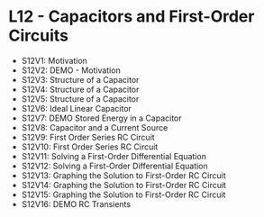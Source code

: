 # L12 - Capacitors and First-Order Circuits

* S12V1: Motivation
* S12V2: DEMO - Motivation
* S12V3: Structure of a Capacitor
* S12V4: Structure of a Capacitor
* S12V5: Structure of a Capacitor
* S12V6: Ideal Linear Capacitor
* S12V7: DEMO Stored Energy in a Capacitor
* S12V8: Capacitor and a Current Source
* S12V9: First Order Series RC Circuit
* S12V10: First Order Series RC Circuit
* S12V11: Solving a First-Order Differential Equation
* S12V12: Solving a First-Order Differential Equation
* S12V13: Graphing the Solution to First-Order RC Circuit
* S12V14: Graphing the Solution to First-Order RC Circuit
* S12V15: Graphing the Solution to First-Order RC Circuit
* S12V16: DEMO RC Transients

[-edX-Video]:
[-edX-Video]:
[-edX-Video]:
[-edX-Video]:
[-edX-Video]:
[-edX-Video]:

[S-Amazon-S3]:
[S-Amazon-S3]:
[S-Amazon-S3]:
[S-Amazon-S3]:
[S-Amazon-S3]:
[S-Amazon-S3]:
[S-Amazon-S3]:
[S-Amazon-S3]:
